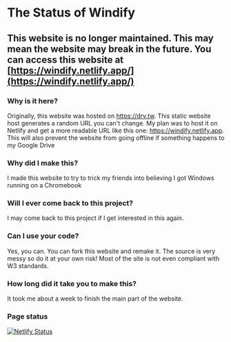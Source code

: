 # The Status of Windify

## This website is no longer maintained. This may mean the website may break in the future. You can access this website at [https://windify.netlify.app/](https://windify.netlify.app/)

### Why is it here?

Originally, this website was hosted on https://drv.tw. This static website host generates a random URL you can't change. My plan was to host it on Netlify and get a more readable URL like this one: https://windify.netlify.app. This will also prevent the website from going offline if something happens to my Google Drive

### Why did I make this?

I made this website to try to trick my friends into believing I got Windows running on a Chromebook

### Will I ever come back to this project?

I may come back to this project if I get interested in this again.

### Can I use your code?

Yes, you can. You can fork this website and remake it. The source is very messy so do it at your own risk! Most of the site is not even compliant with W3 standards.

### How long did it take you to make this?

It took me about a week to finish the main part of the website. 

### Page status
[![Netlify Status](https://api.netlify.com/api/v1/badges/56822c5c-4821-4707-8ae5-724b9cbb9d02/deploy-status)](https://app.netlify.com/sites/windify/deploys)
